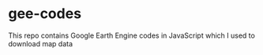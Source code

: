 # gee-codes
This repo contains Google Earth Engine codes in JavaScript which I used to download map data
